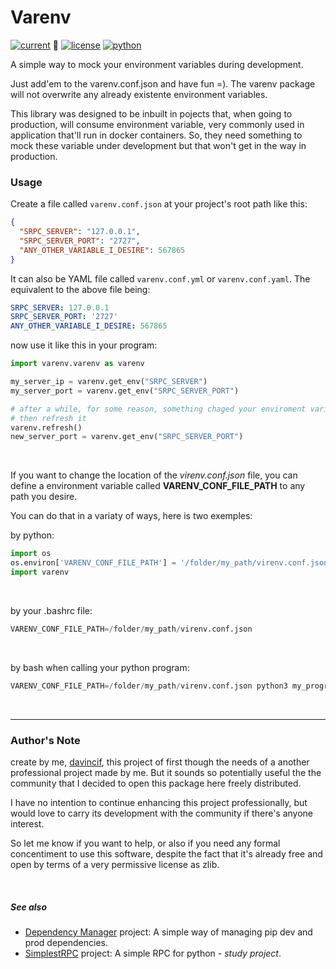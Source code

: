# Varenv
[![current](https://img.shields.io/badge/version-1.0.4%20-brightgreen.svg)](https://pypi.org/project/simplestRPC/) :green_heart:
[![license](https://img.shields.io/badge/license-zlib-brightgreen.svg)](https://www.zlib.net/zlib_license.html)
[![python](https://img.shields.io/badge/python-3.5+-brightgreen.svg)](https://python.org)

A simple way to mock your environment variables during development.

Just add'em to the varenv.conf.json and have fun =). The varenv package will not overwrite any already existente environment variables.

This library was designed to be inbuilt in pojects that, when going to production, will consume environment variable, very commonly used in application that'll run in docker containers. So, they need something to mock these variable under development but that won't get in the way in production.

### Usage

Create a file called `varenv.conf.json` at your project's root path like this:
```json
{
  "SRPC_SERVER": "127.0.0.1",
  "SRPC_SERVER_PORT": "2727",
  "ANY_OTHER_VARIABLE_I_DESIRE": 567865
}
```

It can also be YAML file called `varenv.conf.yml` or `varenv.conf.yaml`. The equivalent to the above file being:
```yml
SRPC_SERVER: 127.0.0.1
SRPC_SERVER_PORT: '2727'
ANY_OTHER_VARIABLE_I_DESIRE: 567865
```

now use it like this in your program:
```python
import varenv.varenv as varenv

my_server_ip = varenv.get_env("SRPC_SERVER")
my_server_port = varenv.get_env("SRPC_SERVER_PORT")

# after a while, for some reason, something chaged your enviroment variables values
# then refresh it
varenv.refresh()
new_server_port = varenv.get_env("SRPC_SERVER_PORT")
```

<br>

If you want to change the location of the *virenv.conf.json* file, you can define a environment variable called **VARENV_CONF_FILE_PATH** to any path you desire.

You can do that in a variaty of ways, here is two exemples:

by python:
```python
import os
os.environ['VARENV_CONF_FILE_PATH'] = '/folder/my_path/virenv.conf.json'
import varenv
```

<br>

by your .bashrc file:
```python
VARENV_CONF_FILE_PATH=/folder/my_path/virenv.conf.json
```

<br>

by bash when calling your python program:
```python
VARENV_CONF_FILE_PATH=/folder/my_path/virenv.conf.json python3 my_program.py
```

<br>

---

### Author's Note
create by me, [davincif](https://www.linkedin.com/in/davincif/), this project of first though the needs of a another professional project made by me. But it sounds so potentially useful the the community that I decided to open this package here freely distributed.

I have no intention to continue enhancing this project professionally, but would love to carry its development with the community if there's anyone interest.

So let me know if you want to help, or also if you need any formal concentiment to use this software, despite the fact that it's already free and open by terms of a very permissive license as zlib.

<br>

##### See also
- [Dependency Manager](https://github.com/davincif/dependency_manager) project: A simple way of managing pip dev and prod dependencies.
- [SimplestRPC](https://github.com/davincif/simplestRPC) project: A simple RPC for python - *study project*.
